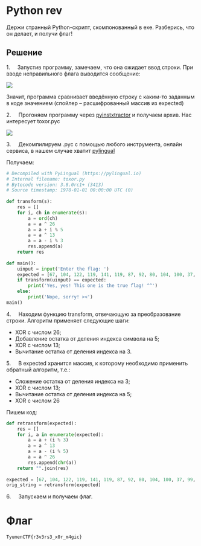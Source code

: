 # Python rev

Держи странный Python-скрипт, скомпонованный в exe. Разберись, что он делает, и получи флаг!

## Решение

1.     Запустив программу, замечаем, что она ожидает ввод строки. При вводе неправильного флага выводится сообщение:

![](Pasted%20image%2020250419023904.png)

Значит, программа сравнивает введённую строку с каким-то заданным в коде значением (спойлер – расшифрованный массив из expected)

2.     Прогоняем программу через [pyinstxtractor](https://pyinstxtractor-web.netlify.app/) и получаем архив. Нас интересует toxor.pyc

![](Pasted%20image%2020250419023912.png)

3.     Декомпилируем .pyc с помощью любого инструмента, онлайн сервиса, в нашем случае хватит [pylingual](https://pylingual.io/)

Получаем:

```python
# Decompiled with PyLingual (https://pylingual.io)  
# Internal filename: toxor.py  
# Bytecode version: 3.8.0rc1+ (3413)  
# Source timestamp: 1970-01-01 00:00:00 UTC (0)  
  
def transform(s):  
    res = []  
    for i, ch in enumerate(s):  
        a = ord(ch)  
        a = a ^ 26  
        a = a + i % 5  
        a = a ^ 13  
        a = a - i % 3  
        res.append(a)  
    return res  
  
def main():  
    uinput = input('Enter the flag: ')  
    expected = [67, 104, 122, 119, 141, 119, 87, 92, 80, 104, 100, 37, 99, 32, 95, 100, 38, 72, 104, 34, 99, 75, 115, 58, 140, 125, 117, 100]  
    if transform(uinput) == expected:  
        print('Yes, yes! This one is the true flag! ^^')  
    else:  
        print('Nope, sorry! ><')  
main()
```

4.     Находим функцию transform, отвечающую за преобразование строки. Алгоритм применяет следующие шаги:
- XOR с числом 26;
- Добавление остатка от деления индекса символа на 5;
- XOR с числом 13;
- Вычитание остатка от деления индекса на 3.

5.     В expected хранится массив, к которому необходимо применить обратный алгоритм, т.е.:

- Сложение остатка от деления индекса на 3;
- XOR с числом 13;
- Вычитание остатка от деления индекса на 5;
- XOR с числом 26

Пишем код:

``` python
def retransform(expected):  
    res = []  
    for i, a in enumerate(expected):  
        a = a + (i % 3)  
        a = a ^ 13  
        a = a - (i % 5)  
        a = a ^ 26  
        res.append(chr(a))  
    return "".join(res)  
  
expected = [67, 104, 122, 119, 141, 119, 87, 92, 80, 104, 100, 37, 99, 32, 95, 100, 38, 72, 104, 34, 99, 75, 115, 58, 140, 125, 117, 100]  
orig_string = retransform(expected)
```
6.     Запускаем и получаем флаг.
# Флаг
`TyumenCTF{r3v3rs3_x0r_m4gic}`
